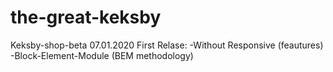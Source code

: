 # the-great-keksby
Keksby-shop-beta
07.01.2020
First Relase:
-Without Responsive (feautures) 
-Block-Element-Module (BEM methodology) 
